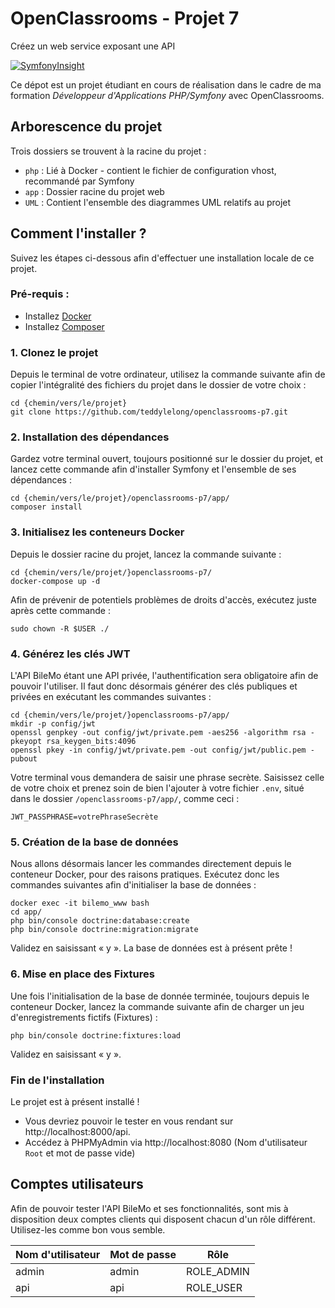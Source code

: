 # OpenClassrooms - Projet 7

Créez un web service exposant une API

[![SymfonyInsight](https://insight.symfony.com/projects/1676b05a-a5ac-4404-951d-10d3bbf94c96/mini.svg)](https://insight.symfony.com/projects/1676b05a-a5ac-4404-951d-10d3bbf94c96)

Ce dépot est un projet étudiant en cours de réalisation dans le cadre de ma formation 
_Développeur d'Applications PHP/Symfony_ avec OpenClassrooms.


## Arborescence du projet

Trois dossiers se trouvent à la racine du projet :
- `php` : Lié à Docker - contient le fichier de configuration vhost, recommandé par Symfony
- `app` : Dossier racine du projet web
- `UML` : Contient l'ensemble des diagrammes UML relatifs au projet


## Comment l'installer ?

Suivez les étapes ci-dessous afin d'effectuer une installation locale de ce projet.

### Pré-requis :

- Installez [Docker](https://docs.docker.com/get-docker/)
- Installez [Composer](https://getcomposer.org/download/)

### 1. Clonez le projet

Depuis le terminal de votre ordinateur, utilisez la commande suivante afin de copier
l'intégralité des fichiers du projet dans le dossier de votre choix :

```
cd {chemin/vers/le/projet}
git clone https://github.com/teddylelong/openclassrooms-p7.git
```

### 2. Installation des dépendances

Gardez votre terminal ouvert, toujours positionné sur le dossier du projet, et lancez cette commande
afin d'installer Symfony et l'ensemble de ses dépendances :

```
cd {chemin/vers/le/projet}/openclassrooms-p7/app/
composer install
```

### 3. Initialisez les conteneurs Docker

Depuis le dossier racine du projet, lancez la commande suivante :

```
cd {chemin/vers/le/projet/}openclassrooms-p7/
docker-compose up -d
```

Afin de prévenir de potentiels problèmes de droits d'accès, exécutez juste après cette commande :
```
sudo chown -R $USER ./
```

### 4. Générez les clés JWT

L'API BileMo étant une API privée, l'authentification sera obligatoire afin de pouvoir
l'utiliser. Il faut donc désormais générer des clés publiques et privées en exécutant
les commandes suivantes :

```
cd {chemin/vers/le/projet/}openclassrooms-p7/app/
mkdir -p config/jwt
openssl genpkey -out config/jwt/private.pem -aes256 -algorithm rsa -pkeyopt rsa_keygen_bits:4096
openssl pkey -in config/jwt/private.pem -out config/jwt/public.pem -pubout
```
Votre terminal vous demandera de saisir une phrase secrète. Saisissez celle de votre choix
et prenez soin de bien l'ajouter à votre fichier `.env`, situé dans le dossier 
`/openclassrooms-p7/app/`, comme ceci :
```
JWT_PASSPHRASE=votrePhraseSecrète
```

### 5. Création de la base de données

Nous allons désormais lancer les commandes directement depuis le conteneur Docker, pour des raisons
pratiques. Exécutez donc les commandes suivantes afin d'initialiser la base de données :

```
docker exec -it bilemo_www bash
cd app/
php bin/console doctrine:database:create
php bin/console doctrine:migration:migrate
```
Validez en saisissant « y ». La base de données est à présent prête !

### 6. Mise en place des Fixtures

Une fois l'initialisation de la base de donnée terminée, toujours depuis le conteneur Docker,
lancez la commande suivante afin de charger un jeu d'enregistrements fictifs (Fixtures) :

```
php bin/console doctrine:fixtures:load
```
Validez en saisissant « y ».

### Fin de l'installation

Le projet est à présent installé !

- Vous devriez pouvoir le tester en vous rendant sur http://localhost:8000/api.
- Accédez à PHPMyAdmin via http://localhost:8080 (Nom d'utilisateur `Root` et mot de
passe vide)


## Comptes utilisateurs

Afin de pouvoir tester l'API BileMo et ses fonctionnalités, sont mis à disposition deux comptes clients
qui disposent chacun d'un rôle différent. Utilisez-les comme bon vous semble.


| Nom d'utilisateur | Mot de passe | Rôle       |
|-------------------|--------------|------------|
| admin             | admin        | ROLE_ADMIN |
| api               | api          | ROLE_USER  |
